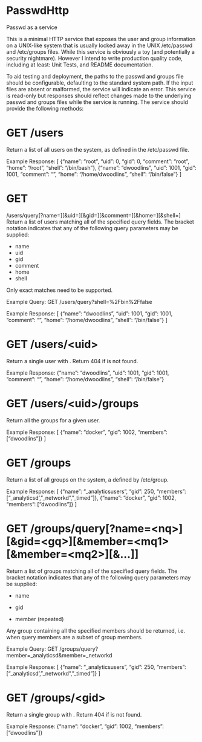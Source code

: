 # PasswdHttp
Passwd as a service


This is a minimal HTTP service that exposes the user and group information on
a UNIX-like system that is usually locked away in the UNIX /etc/passwd and /etc/groups files.
While this service is obviously a toy (and potentially a security nightmare). However I intend to write production quality code, including at least: Unit Tests, and README documentation. 

To aid testing and deployment, the paths to the passwd and groups file should be configurable, defaulting to
the standard system path. If the input files are absent or malformed, the service will indicate an error.
This service is read-only but responses should reflect changes made to the underlying passwd and groups files
while the service is running. The service should provide the following methods:

# GET /users
Return a list of all users on the system, as defined in the /etc/passwd file.

Example Response:
[
{“name”: “root”, “uid”: 0, “gid”: 0, “comment”: “root”, “home”: “/root”,
“shell”: “/bin/bash”},
{“name”: “dwoodlins”, “uid”: 1001, “gid”: 1001, “comment”: “”, “home”:
“/home/dwoodlins”, “shell”: “/bin/false”}
]

# GET
/users/query[?name=<nq>][&uid=<uq>][&gid=<gq>][&comment=<cq>][&home=<hq>][&shell=<sq>]
Return a list of users matching all of the specified query fields. The bracket notation indicates that any of the
following query parameters may be supplied:
- name
- uid
- gid
- comment
- home
- shell
  
Only exact matches need to be supported.

Example Query: GET /users/query?shell=%2Fbin%2Ffalse

Example Response:
[
{“name”: “dwoodlins”, “uid”: 1001, “gid”: 1001, “comment”: “”, “home”:
“/home/dwoodlins”, “shell”: “/bin/false”}
]

# GET /users/\<uid>

Return a single user with <uid>. Return 404 if <uid> is not found.

Example Response:
{“name”: “dwoodlins”, “uid”: 1001, “gid”: 1001, “comment”: “”, “home”:
“/home/dwoodlins”, “shell”: “/bin/false”}

# GET /users/\<uid>/groups
Return all the groups for a given user.

Example Response:
[
{“name”: “docker”, “gid”: 1002, “members”: [“dwoodlins”]}
]

# GET /groups
Return a list of all groups on the system, a defined by /etc/group.

Example Response:
[
{“name”: “_analyticsusers”, “gid”: 250, “members”: [“_analyticsd’,”_networkd”,”_timed”]},
{“name”: “docker”, “gid”: 1002, “members”: [“dwoodlins”]}
]

# GET /groups/query[?name=\<nq>]\[&gid=\<gq>][&member=\<mq1>[&member=\<mq2>]\[&...]]
Return a list of groups matching all of the specified query fields. The bracket notation indicates that any of the
following query parameters may be supplied:

- name

- gid

- member (repeated)

Any group containing all the specified members should be returned, i.e. when query members are a subset of
group members.

Example Query: GET /groups/query?member=_analyticsd&member=_networkd

Example Response:
[
{“name”: “_analyticsusers”, “gid”: 250, “members”:
[“_analyticsd’,”_networkd”,”_timed”]}
]

# GET /groups/\<gid>
Return a single group with <gid>. Return 404 if <gid> is not found.

Example Response:
{“name”: “docker”, “gid”: 1002, “members”: [“dwoodlins”]}
